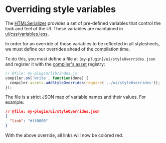 # Overriding style variables

The [HTMLSerializer]() provides a set of pre-defined variables that control the
look and feel of the UI. These variables are maintained in [ui/css/variables.less]().

In order for an override of those variables to be reflected in all stylesheets,
we must define our overrides ahead of the compilation time.

To do this, you must define a file at `[my-plugin]/ui/styleOverrides.json` 
and register it with the [compiler's asset](mega://Compiler@assets) registry:

```javascript
// @file: my-plugin/lib/index.js
compiler.on('write', function(done) {
  compiler.assets.addStyleOverrides(require('../ui/styleOverrides'));
});
```

The file is a strict JSON map of variable names and their values. For example:

```json
// @file: my-plugin/ui/styleOverrides.json
{
  "link": "#ff0000"
}
```

With the above override, all links will now be colored red.